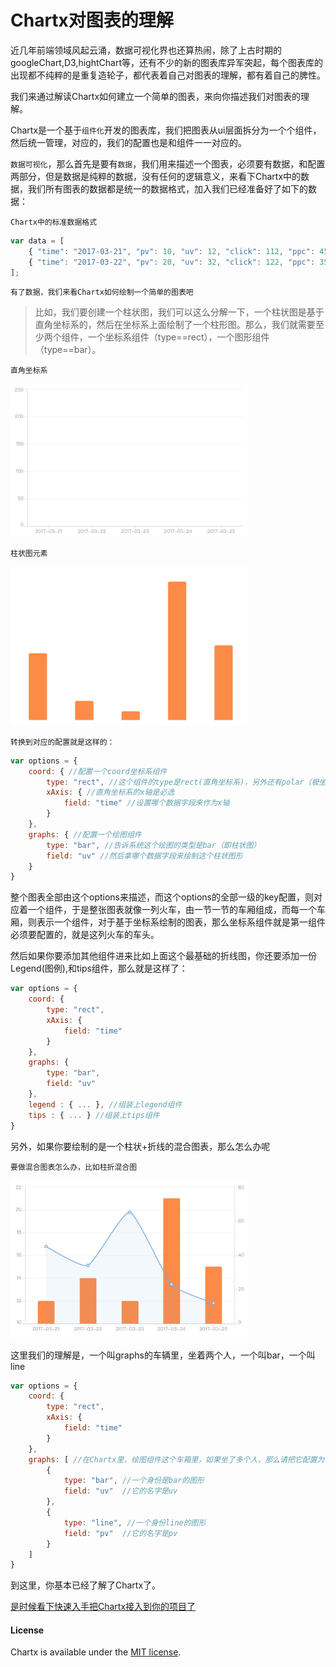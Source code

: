 
Chartx对图表的理解
=================

近几年前端领域风起云涌，数据可视化界也还算热闹，除了上古时期的googleChart,D3,hightChart等，还有不少的新的图表库异军突起，每个图表库的出现都不纯粹的是重复造轮子，都代表着自己对图表的理解，都有着自己的脾性。

我们来通过解读Chartx如何建立一个简单的图表，来向你描述我们对图表的理解。

Chartx是一个基于`组件化`开发的图表库，我们把图表从ui层面拆分为一个个组件，然后统一管理，对应的，我们的配置也是和组件一一对应的。

`数据可视化`，那么首先是要有`数据`，我们用来描述一个图表，必须要有数据，和配置两部分，但是数据是纯粹的数据，没有任何的逻辑意义，来看下Chartx中的数据，我们所有图表的数据都是统一的数据格式，加入我们已经准备好了如下的数据：

`Chartx中的标准数据格式`

```javascript
var data = [
    { "time": "2017-03-21", "pv": 10, "uv": 12, "click": 112, "ppc": 45 },
    { "time": "2017-03-22", "pv": 20, "uv": 32, "click": 122, "ppc": 35 }
];
```

`有了数据，我们来看Chartx如何绘制一个简单的图表吧`

>  比如，我们要创建一个柱状图，我们可以这么分解一下，一个柱状图是基于直角坐标系的，然后在坐标系上面绘制了一个柱形图。那么，我们就需要至少两个组件，一个坐标系组件（type==rect），一个图形组件（type==bar）。

`直角坐标系`

<img src="./assets/coord.jpg" style='width:380px;'>

`柱状图元素`

<img src="./assets/graphs_bar.jpg" style="width:380px;">

`转换到对应的配置就是这样的：`

```javascript
var options = {
    coord: { //配置一个coord坐标系组件
        type: "rect", //这个组件的type是rect(直角坐标系)，另外还有polar（极坐标）可选
        xAxis: { //直角坐标系的x轴是必选
            field: "time" //设置哪个数据字段来作为x轴
        }
    },
    graphs: { //配置一个绘图组件
        type: "bar", //告诉系统这个绘图的类型是bar（即柱状图）
        field: "uv" //然后拿哪个数据字段来绘制这个柱状图形
    }
}
```

整个图表全部由这个options来描述，而这个options的全部一级的key配置，则对应着一个组件，于是整张图表就像一列火车，由一节一节的车厢组成，而每一个车厢，则表示一个组件，对于基于坐标系绘制的图表，那么坐标系组件就是第一组件必须要配置的，就是这列火车的车头。

然后如果你要添加其他组件进来比如上面这个最基础的折线图，你还要添加一份Legend(图例),和tips组件，那么就是这样了：

```javascript
var options = {
    coord: { 
        type: "rect", 
        xAxis: { 
            field: "time" 
        }
    },
    graphs: { 
        type: "bar", 
        field: "uv" 
    },
    legend : { ... }, //组装上legend组件
    tips : { ... } //组装上tips组件
}
```

另外，如果你要绘制的是一个柱状+折线的混合图表，那么怎么办呢

`要做混合图表怎么办，比如柱折混合图`

<img src="./assets/graphs_bar_line.jpg" style="width:380px;">

这里我们的理解是，一个叫graphs的车辆里，坐着两个人，一个叫bar，一个叫line

```javascript
var options = {
    coord: { 
        type: "rect", 
        xAxis: { 
            field: "time" 
        }
    },
    graphs: [ //在Chartx里，绘图组件这个车箱里，如果坐了多个人，那么请把它配置为一个数组[]
        { 
            type: "bar", //一个身份是bar的图形
            field: "uv"  //它的名字是uv
        },
        { 
            type: "line", //一个身份line的图形
            field: "pv"  //它的名字是pv
        }
    ]
}
```

到这里，你基本已经了解了Chartx了。

[是时候看下快速入手把Chartx接入到你的项目了](/start.html)

#### License

Chartx is available under the <a href="http://opensource.org/licenses/MIT" target="_blank">MIT license</a>.